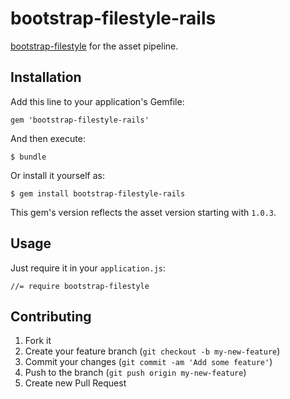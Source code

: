 # bootstrap-filestyle-rails

[bootstrap-filestyle][] for the asset pipeline.

## Installation

Add this line to your application's Gemfile:

    gem 'bootstrap-filestyle-rails'

And then execute:

    $ bundle

Or install it yourself as:

    $ gem install bootstrap-filestyle-rails

This gem's version reflects the asset version starting with `1.0.3`.

## Usage

Just require it in your `application.js`:

    //= require bootstrap-filestyle

## Contributing

1. Fork it
2. Create your feature branch (`git checkout -b my-new-feature`)
3. Commit your changes (`git commit -am 'Add some feature'`)
4. Push to the branch (`git push origin my-new-feature`)
5. Create new Pull Request

[bootstrap-filestyle]: http://markusslima.github.io/bootstrap-filestyle/
